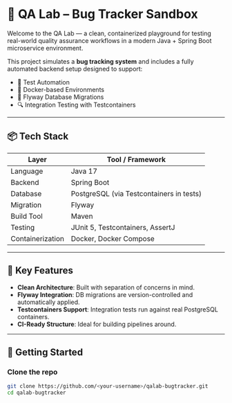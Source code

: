# 🧪 QA Lab – Bug Tracker Sandbox

Welcome to the QA Lab — a clean, containerized playground for testing real-world quality assurance workflows in a modern Java + Spring Boot microservice environment.

This project simulates a **bug tracking system** and includes a fully automated backend setup designed to support:

- 🚀 Test Automation
- 🐳 Docker-based Environments
- 🧬 Flyway Database Migrations
- 🔍 Integration Testing with Testcontainers

---

## 📦 Tech Stack

| Layer         | Tool / Framework              |
|---------------|-------------------------------|
| Language      | Java 17                       |
| Backend       | Spring Boot                   |
| Database      | PostgreSQL (via Testcontainers in tests) |
| Migration     | Flyway                        |
| Build Tool    | Maven                         |
| Testing       | JUnit 5, Testcontainers, AssertJ |
| Containerization | Docker, Docker Compose     |

---

## 🧰 Key Features

- **Clean Architecture**: Built with separation of concerns in mind.
- **Flyway Integration**: DB migrations are version-controlled and automatically applied.
- **Testcontainers Support**: Integration tests run against real PostgreSQL containers.
- **CI-Ready Structure**: Ideal for building pipelines around.

---

## 🚀 Getting Started

### Clone the repo

```bash
git clone https://github.com/<your-username>/qalab-bugtracker.git
cd qalab-bugtracker
